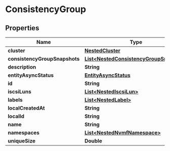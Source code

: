

# ConsistencyGroup


## Properties

Name | Type | Description | Notes
------------ | ------------- | ------------- | -------------
**cluster** | [**NestedCluster**](NestedCluster.md) |  | 
**consistencyGroupSnapshots** | [**List&lt;NestedConsistencyGroupSnapshot&gt;**](NestedConsistencyGroupSnapshot.md) |  |  [optional]
**description** | **String** |  | 
**entityAsyncStatus** | [**EntityAsyncStatus**](EntityAsyncStatus.md) |  |  [optional]
**id** | **String** |  | 
**iscsiLuns** | [**List&lt;NestedIscsiLun&gt;**](NestedIscsiLun.md) |  |  [optional]
**labels** | [**List&lt;NestedLabel&gt;**](NestedLabel.md) |  |  [optional]
**localCreatedAt** | **String** |  | 
**localId** | **String** |  | 
**name** | **String** |  | 
**namespaces** | [**List&lt;NestedNvmfNamespace&gt;**](NestedNvmfNamespace.md) |  |  [optional]
**uniqueSize** | **Double** |  | 



